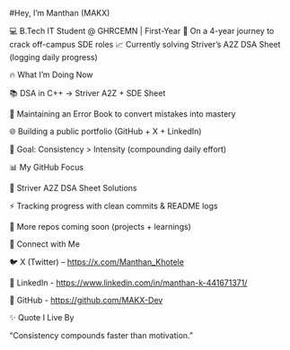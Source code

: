  #Hey, I’m Manthan (MAKX)

💻 B.Tech IT Student @ GHRCEMN | First-Year
🚀 On a 4-year journey to crack off-campus SDE roles
📈 Currently solving Striver’s A2Z DSA Sheet (logging daily progress)

🔥 What I’m Doing Now

📚 DSA in C++ → Striver A2Z + SDE Sheet

📝 Maintaining an Error Book to convert mistakes into mastery

🌐 Building a public portfolio (GitHub + X + LinkedIn)

🎯 Goal: Consistency > Intensity (compounding daily effort)

📊 My GitHub Focus

🚀 Striver A2Z DSA Sheet Solutions

⚡ Tracking progress with clean commits & README logs

🌱 More repos coming soon (projects + learnings)

🌟 Connect with Me

🐦 X (Twitter) – https://x.com/Manthan_Khotele

💼 LinkedIn - https://www.linkedin.com/in/manthan-k-441671371/

📂 GitHub - https://github.com/MAKX-Dev

✨ Quote I Live By

“Consistency compounds faster than motivation.”


